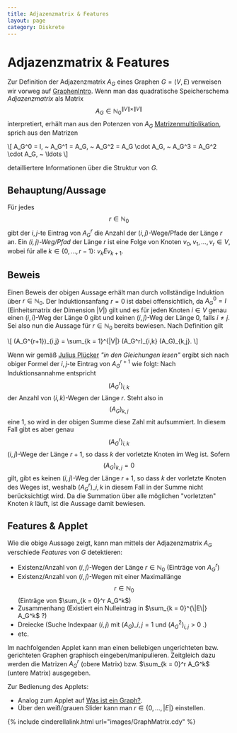 ```yaml
---
title: Adjazenzmatrix & Features
layout: page
category: Diskrete
---
```



# Adjazenzmatrix & Features
Zur Definition der Adjazenzmatrix $A_G$ eines Graphen $G = (V,E)$ verweisen wir vorweg auf [GraphenIntro](2-1.html).
Wenn man das quadratische Speicherschema _Adjazenzmatrix_ als Matrix $$A_G \in \mathbb{N}_0^{\|V\| \times \|V\|}$$ interpretiert, erhält man aus den Potenzen von $A_G$ [Matrizenmultiplikation](http://de.wikipedia.org/wiki/Matrix_(Mathematik)#Matrizenmultiplikation), sprich aus den Matrizen

\\[
  A_G^0 = I, ~ A_G^1 = A_G, ~ A_G^2 = A_G \cdot A_G, ~ A_G^3 = A_G^2 \cdot A_G, ~ \ldots
\\]

detailliertere Informationen über die Struktur von $G$.

## Behauptung/Aussage
Für jedes $$r \in \mathbb{N}_0$$ gibt der $i,j$-te Eintrag von $A_G^r$ die Anzahl der $(i,j)$-Wege/Pfade der Länge $r$ an. Ein _$(i,j)$-Weg/Pfad_ der Länge $r$ ist eine Folge von
Knoten $v_0, v_1, \ldots, v_r \in V$, wobei für alle $k \in \{0, \ldots, r - 1\}: ~ v_k E v_{k + 1}$.

## Beweis
Einen Beweis der obigen Aussage erhält man durch vollständige Induktion über $r \in \mathbb{N}_0$. Der Induktionsanfang $r = 0$ ist dabei offensichtlich, da $A_G^0 = I$ (Einheitsmatrix der Dimension $|V|$)
gilt und es für jeden Knoten $i \in V$ genau einen $(i,i)$-Weg der Länge $0$ gibt und keinen $(i,j)$-Weg der Länge $0$, falls $i \neq j$.
Sei also nun die Aussage für $r \in \mathbb{N}_0$ bereits bewiesen. Nach Definition gilt

\\[
  (A_G^{r+1})\_{i,j} = \sum_{k = 1}^{\|V\|} (A_G^r)\_{i,k} (A_G)\_{k,j}.
\\]

Wenn wir gemäß [Julius Plücker](http://de.wikipedia.org/wiki/Julius_Plücker) _"in den Gleichungen lesen"_ ergibt sich nach obiger Formel der $i,j$-te Eintrag von $A_G^{r + 1}$ wie folgt:
Nach Induktionsannahme entspricht $$(A_G^r)_{i,k}$$ der Anzahl von $(i,k)$-Wegen der Länge $r$. Steht also in $$(A_G)_{k,j}$$ eine $1$, so wird in der obigen Summe
diese Zahl mit aufsummiert. In diesem Fall gibt es aber genau $$(A_G^r)_{i,k}$$ $(i,j)$-Wege der Länge $r + 1$, so dass $k$ der vorletzte Knoten im Weg ist.
Sofern $$(A_G)_{k,j} = 0$$ gilt, gibt es keinen $(i,j)$-Weg der Länge $r + 1$, so dass $k$ der vorletzte Knoten des Weges ist, weshalb $(A_G^r)\_{i,k}$ in diesem Fall in der Summe nicht berücksichtigt wird.
Da die Summation über alle möglichen "vorletzten" Knoten $k$ läuft, ist die Aussage damit bewiesen.

## Features & Applet
Wie die obige Aussage zeigt, kann man mittels der Adjazenzmatrix $A_G$ verschiede _Features_ von $G$ detektieren:

   * Existenz/Anzahl von $(i,j)$-Wegen der Länge $r \in \mathbb{N}_0$ (Einträge von $A_G^r$)
   * Existenz/Anzahl von $(i,j)$-Wegen mit einer Maximallänge $$r \in \mathbb{N}_0$$ (Einträge von $\sum_{k = 0}^r A_G^k$)
   * Zusammenhang (Existiert ein Nulleintrag in $\sum_{k = 0}^{\|E\|} A_G^k$ ?)
   * Dreiecke (Suche Indexpaar $(i,j)$ mit $(A_G)\_{i,j} = 1$ und $(A_G^2)_{i,j} > 0$ .)
   * etc.

Im nachfolgenden Applet kann man einen beliebigen ungerichteten bzw. gerichteten Graphen graphisch eingeben/manipulieren. Zeitgleich dazu
werden die Matrizen $A_G^r$ (obere Matrix) bzw. $\sum_{k = 0}^r A_G^k$ (untere Matrix) ausgegeben.


Zur Bedienung des Applets:
   * Analog zum Applet auf [Was ist ein Graph?](1-1.html).
   * Über den weiß/grauen Slider kann man $r \in \{0, \ldots, |E|\}$ einstellen.
<!-- 2.1 build 1061 (2009/02/02 09:45) on Mac OS X-10.5.6-i386-->

{% include cinderellalink.html url="images/GraphMatrix.cdy" %}
